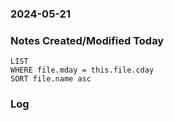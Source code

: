 ### 2024-05-21

### Notes Created/Modified Today
```dataview
LIST 
WHERE file.mday = this.file.cday
SORT file.name asc
```
### Log

